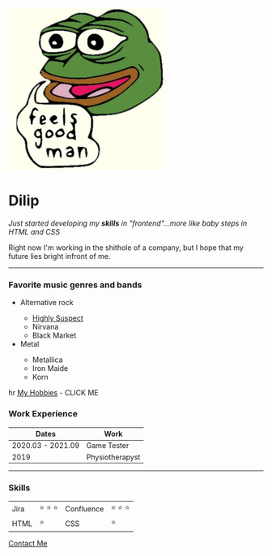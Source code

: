 <!DOCTYPE html>
<html lang="en">
<head>
    <meta charset="UTF-8">
    <meta name="viewport" content="width=device-width, initial-scale=1.0">
    <title>Phil's personal site</title>

</head>
<body>
    <img src="images/pepe.jpg" alt="pepe">
    <h1>Dilip</h1>
    <p>
        <em>Just started developing my <strong>skills</strong> in "frontend"...more like baby steps in HTML and CSS</em>
    </p>
    <p>
        Right now I'm working in the shithole of a company, but I hope that my future lies bright infront of me.
    </p>
    <hr>
    <h3>Favorite music genres and bands</h3>
    <ul>
        <li>Alternative rock </li>
            <ul>
                <li><a href="https://www.youtube.com/watch?v=P027oGJy2n4">Highly Suspect</a></li>
                <li>Nirvana</li>
                <li>Black Market</li>
            </ul>
        <li>Metal</li>
            <ul>
                <li>Metallica</li>
                <li>Iron Maide</li>
                <li>Korn</li>
            </ul>   
    </ul>
    hr
    <a href="hobbies.html">My Hobbies</a> - CLICK ME
<h3>Work Experience</h3>
<table>
    <thead>
        <tr>
            <th>Dates</th>
            <th>Work</th>
        </tr>
        <tbody>
        <tr>
            <td>2020.03 - 2021.09</td>
            <td>Game Tester</td>
        </tr>
        <tr>
            <td>2019</td>
            <td>Physiotherapyst</td>
        </tr>
        </tbody>
    </thead>
</table>
</p>
<hr>
<h3>Skills</h3>
<table>
        <tbody>
            <tr>
                <td>Jira</td>
                <td>⭐ ⭐ ⭐</td>
                <td>Confluence</td>
                <td>⭐ ⭐ ⭐ </td>
            </tr>
            <tr>
                <td>HTML</td>
                <td>⭐</td>
                <td>CSS</td>
                <td>⭐ </td>
            </tr>
        </tbody>
</table>
<p>
    <a href="contact_me.html">Contact Me</a>
</p>
</body>
</html>